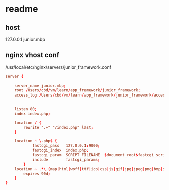 # readme

## host
127.0.0.1 junior.mbp

## nginx vhost conf
/usr/local/etc/nginx/servers/junior_framework.conf
 
 ``` conf
 server {
     
     server_name junior.mbp;
     root /Users/cbd/vm/learn/app_framework/junior_framework;
     access_log /Users/cbd/vm/learn/app_framework/junior_framework/access.log;
     
 
     listen 80;
     index index.php;
 
     location / {
         rewrite ".+" "/index.php" last;
     }
 
     location ~ \.php$ {
             fastcgi_pass   127.0.0.1:9000;
             fastcgi_index  index.php;
             fastcgi_param  SCRIPT_FILENAME  $document_root$fastcgi_script_name;
             include        fastcgi_params;
         }
     location ~ .*\.(map|html|woff|ttf|ico|css|js|gif|jpg|jpeg|png|bmp|swf)$ {
         expires 90d;
     }
 }

 ```